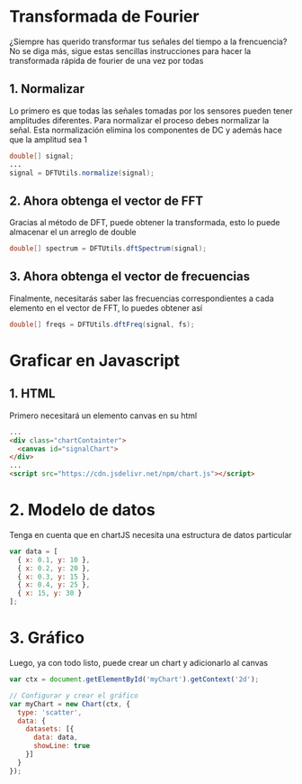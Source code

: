 # Transformada de Fourier
¿Siempre has querido transformar tus señales del tiempo a la frencuencia? No se diga más, sigue estas sencillas instrucciones para hacer la transformada rápida de fourier de una vez por todas

## 1. Normalizar
Lo primero es que todas las señales tomadas por los sensores pueden tener amplitudes diferentes. Para normalizar el proceso debes normalizar la señal. Esta normalización elimina los componentes de DC y además hace que la amplitud sea 1

```java
double[] signal;
...
signal = DFTUtils.normalize(signal);
```
## 2. Ahora obtenga el vector de FFT
Gracias al método de DFT, puede obtener la transformada, esto lo puede almacenar el un arreglo de double
```java
double[] spectrum = DFTUtils.dftSpectrum(signal);
```

## 3. Ahora obtenga el vector de frecuencias
Finalmente, necesitarás saber las frecuencias correspondientes a cada elemento en el vector de FFT, lo puedes obtener así
```java
double[] freqs = DFTUtils.dftFreq(signal, fs);
```

# Graficar en Javascript

## 1. HTML
Primero necesitará un elemento canvas en su html
```html
...
<div class="chartContainter">
  <canvas id="signalChart">
</div>
...
<script src="https://cdn.jsdelivr.net/npm/chart.js"></script>
```

# 2. Modelo de datos
Tenga en cuenta que en chartJS necesita una estructura de datos particular
```javascript
var data = [
  { x: 0.1, y: 10 },
  { x: 0.2, y: 20 },
  { x: 0.3, y: 15 },
  { x: 0.4, y: 25 },
  { x: 15, y: 30 }
];
```
# 3. Gráfico
Luego, ya con todo listo, puede crear un chart y adicionarlo al canvas
```javascript
var ctx = document.getElementById('myChart').getContext('2d');

// Configurar y crear el gráfico
var myChart = new Chart(ctx, {
  type: 'scatter',
  data: {
    datasets: [{
      data: data,
      showLine: true
    }]
  }
});
```

